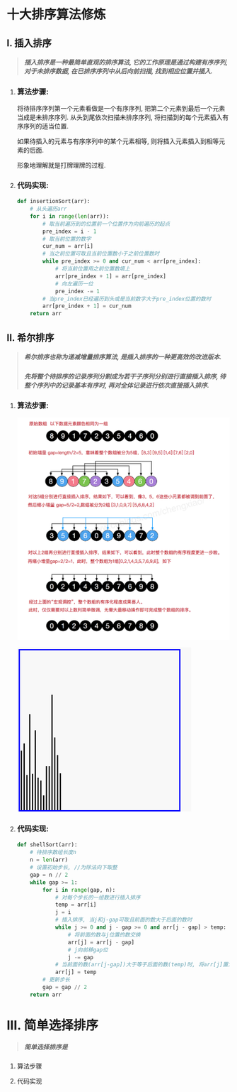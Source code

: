 # 十大排序算法修炼

## I. 插入排序

> ##### 插入排序是一种最简单直观的排序算法, 它的工作原理是通过构建有序序列, 对于未排序数据, 在已排序序列中从后向前扫描, 找到相应位置并插入.

1. ### 算法步骤:

    将待排序序列第一个元素看做是一个有序序列, 把第二个元素到最后一个元素当成是未排序序列. 从头到尾依次扫描未排序序列, 将扫描到的每个元素插入有序序列的适当位置. 

    如果待插入的元素与有序序列中的某个元素相等, 则将插入元素插入到相等元素的后面.

    形象地理解就是打牌理牌的过程.

2. ### 代码实现:

    ```python
    def insertionSort(arr):
        # 从头遍历arr
        for i in range(len(arr)):
            # 取当前遍历到的位置前一个位置作为向前遍历的起点
            pre_index = i - 1
            # 取当前位置的数字
            cur_num = arr[i]
            # 当之前位置可取且当前位置数小于之前位置数时
            while pre_index >= 0 and cur_num < arr[pre_index]:
                # 将当前位置用之前位置数填上
                arr[pre_index + 1] = arr[pre_index]
                # 向左遍历一位
                pre_index -= 1
            # 当pre_index已经遍历到头或是当前数字大于pre_index位置的数时
            arr[pre_index + 1] = cur_num
        return arr
    ```


## II. 希尔排序

> ##### 希尔排序也称为递减增量排序算法, 是插入排序的一种更高效的改进版本.
>
> ##### 先将整个待排序的记录序列分割成为若干子序列分别进行直接插入排序, 待整个序列中的记录基本有序时, 再对全体记录进行依次直接插入排序.

1. ### 算法步骤:

    ![1024555-20161128110416068-1421707828](imgs/1024555-20161128110416068-1421707828-2581271.png)

    ![shellsort](imgs/shellsort.gif)

2. ### 代码实现:

    ```python
    def shellSort(arr):
        # 待排序数组长度n
        n = len(arr)
        # 设置初始步长, //为除法向下取整
        gap = n // 2
        while gap >= 1:
            for i in range(gap, n):
                # 对每个步长的一组数进行插入排序
                temp = arr[i]
                j = i
                # 插入排序, 当j和j-gap可取且前面的数大于后面的数时
                while j >= 0 and j - gap >= 0 and arr[j - gap] > temp:
                    # 将前面的数与j位置的数交换
                    arr[j] = arr[j - gap]
                    # j向前移gap位
                    j -= gap
                # 当前面的数(arr[j-gap])大于等于后面的数(temp)时, 将arr[j]置为temp
                arr[j] = temp
            # 更新步长
            gap = gap // 2
        return arr
    ```


# III. 简单选择排序

> ##### 简单选择排序是

1. 算法步骤

    

2. 代码实现

    ```python
    
    ```

    
